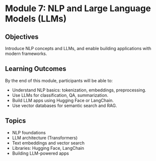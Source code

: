 # Module 7: NLP and Large Language Models (LLMs)

## Objectives
Introduce NLP concepts and LLMs, and enable building applications with modern frameworks.

## Learning Outcomes
By the end of this module, participants will be able to:
- Understand NLP basics: tokenization, embeddings, preprocessing.
- Use LLMs for classification, QA, summarization.
- Build LLM apps using Hugging Face or LangChain.
- Use vector databases for semantic search and RAG.

## Topics
- NLP foundations  
- LLM architecture (Transformers)  
- Text embeddings and vector search  
- Libraries: Hugging Face, LangChain  
- Building LLM-powered apps  
